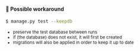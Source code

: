 #### 🧐 Possible workaround

```sh
$ manage.py test --keepdb
```

<small>

- preserve the test database between runs
- if (the database) does not exist, it will first be created
- migrations will also be applied in order to keep it up to date

</small>


<aside class="notes">
</aside>
